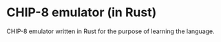 CHIP-8 emulator (in Rust)
=========================

CHIP-8 emulator written in Rust for the purpose of learning the language.
